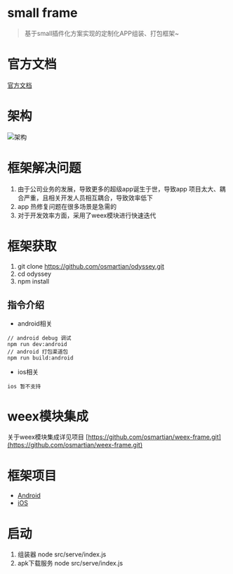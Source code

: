 # small frame

> 基于small插件化方案实现的定制化APP组装、打包框架~

# 官方文档

[官方文档](http://code.wequick.net/Small/cn/home)

# 架构

![架构](https://camo.githubusercontent.com/798b51f0fb90a0ece76381cb807e19fafe930bd6/687474703a2f2f636f64652e7765717569636b2e6e65742f6173736574732f696d616765732f736d616c6c2d6172636869746563747572652e706e67)

# 框架解决问题

1. 由于公司业务的发展，导致更多的超级app诞生于世，导致app 项目太大、耦合严重，且相关开发人员相互耦合，导致效率低下
2. app 热修复问题在很多场景是急需的
3. 对于开发效率方面，采用了weex模块进行快速迭代

# 框架获取

1. git clone https://github.com/osmartian/odyssey.git
2. cd odyssey
3. npm install

## 指令介绍

* android相关

```
// android debug 调试
npm run dev:android
// android 打包渠道包
npm run build:android
```

* ios相关

```
ios 暂不支持
```

# weex模块集成

关于weex模块集成详见项目 [https://github.com/osmartian/weex-frame.git](https://github.com/osmartian/weex-frame.git)

# 框架项目

* [Android](/android)
* [iOS](/ios)

# 启动

1. 组装器 node src/serve/index.js
2. apk下载服务 node src/serve/index.js